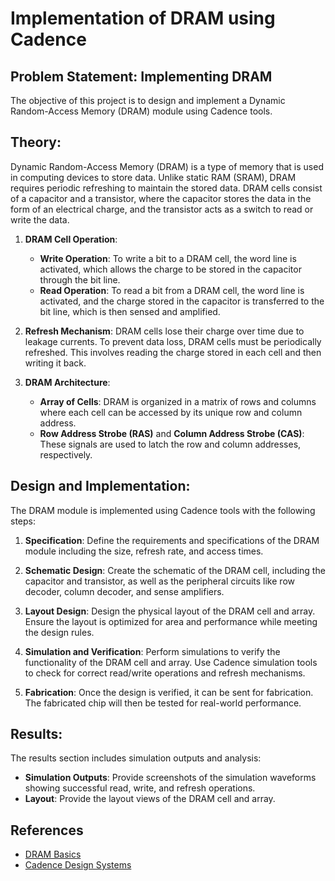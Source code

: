 # Implementation of DRAM using Cadence

## Problem Statement: Implementing DRAM
The objective of this project is to design and implement a Dynamic Random-Access Memory (DRAM) module using Cadence tools.

## Theory:
Dynamic Random-Access Memory (DRAM) is a type of memory that is used in computing devices to store data. Unlike static RAM (SRAM), DRAM requires periodic refreshing to maintain the stored data. DRAM cells consist of a capacitor and a transistor, where the capacitor stores the data in the form of an electrical charge, and the transistor acts as a switch to read or write the data.

1. **DRAM Cell Operation**:
   - **Write Operation**: To write a bit to a DRAM cell, the word line is activated, which allows the charge to be stored in the capacitor through the bit line.
   - **Read Operation**: To read a bit from a DRAM cell, the word line is activated, and the charge stored in the capacitor is transferred to the bit line, which is then sensed and amplified.

2. **Refresh Mechanism**:
   DRAM cells lose their charge over time due to leakage currents. To prevent data loss, DRAM cells must be periodically refreshed. This involves reading the charge stored in each cell and then writing it back.

3. **DRAM Architecture**:
   - **Array of Cells**: DRAM is organized in a matrix of rows and columns where each cell can be accessed by its unique row and column address.
   - **Row Address Strobe (RAS)** and **Column Address Strobe (CAS)**: These signals are used to latch the row and column addresses, respectively.

## Design and Implementation:
The DRAM module is implemented using Cadence tools with the following steps:

1. **Specification**: Define the requirements and specifications of the DRAM module including the size, refresh rate, and access times.

2. **Schematic Design**: Create the schematic of the DRAM cell, including the capacitor and transistor, as well as the peripheral circuits like row decoder, column decoder, and sense amplifiers.

3. **Layout Design**: Design the physical layout of the DRAM cell and array. Ensure the layout is optimized for area and performance while meeting the design rules.

4. **Simulation and Verification**: Perform simulations to verify the functionality of the DRAM cell and array. Use Cadence simulation tools to check for correct read/write operations and refresh mechanisms.

5. **Fabrication**: Once the design is verified, it can be sent for fabrication. The fabricated chip will then be tested for real-world performance.

## Results:
The results section includes simulation outputs and analysis:
- **Simulation Outputs**: Provide screenshots of the simulation waveforms showing successful read, write, and refresh operations.
- **Layout**: Provide the layout views of the DRAM cell and array.

## References
- [DRAM Basics](https://www.geeksforgeeks.org/introduction-of-dram-dynamic-random-access-memory/)
- [Cadence Design Systems](https://www.cadence.com/)
